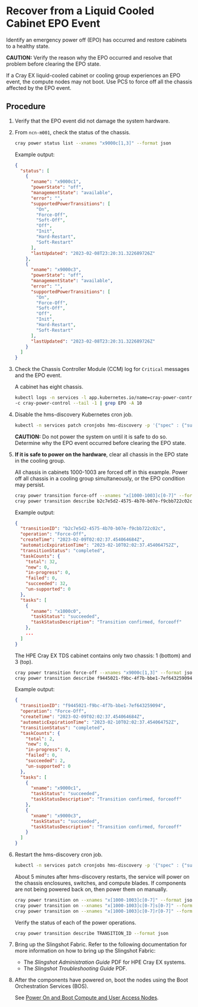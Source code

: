 # Recover from a Liquid Cooled Cabinet EPO Event

Identify an emergency power off \(EPO\) has occurred and restore cabinets to a healthy state.

**CAUTION:** Verify the reason why the EPO occurred and resolve that problem before clearing the EPO state.

If a Cray EX liquid-cooled cabinet or cooling group experiences an EPO event, the compute nodes may not boot. Use PCS to force off all the chassis affected by the EPO event.

## Procedure

1. Verify that the EPO event did not damage the system hardware.

2. From `ncn-m001`, check the status of the chassis.

    ```bash
    cray power status list --xnames "x9000c[1,3]" --format json
    ```

    Example output:

    ```json
    {
      "status": [
        {
          "xname": "x9000c1",
          "powerState": "off",
          "managementState": "available",
          "error": "",
          "supportedPowerTransitions": [
            "On",
            "Force-Off",
            "Soft-Off",
            "Off",
            "Init",
            "Hard-Restart",
            "Soft-Restart"
          ],
          "lastUpdated": "2023-02-08T23:20:31.322689726Z"
        },
        {
          "xname": "x9000c3",
          "powerState": "off",
          "managementState": "available",
          "error": "",
          "supportedPowerTransitions": [
            "On",
            "Force-Off",
            "Soft-Off",
            "Off",
            "Init",
            "Hard-Restart",
            "Soft-Restart"
          ],
          "lastUpdated": "2023-02-08T23:20:31.322689726Z"
        }
      ]
    }
    ```

3. Check the Chassis Controller Module \(CCM\) log for `Critical` messages and the EPO event.

    A cabinet has eight chassis.

    ```bash
    kubectl logs -n services -l app.kubernetes.io/name=cray-power-control \
    -c cray-power-control --tail -1 | grep EPO -A 10
    ```

4. Disable the hms-discovery Kubernetes cron job.

    ```bash
    kubectl -n services patch cronjobs hms-discovery -p '{"spec" : {"suspend" : true }}'
    ```

    **CAUTION:** Do not power the system on until it is safe to do so. Determine why the EPO event occurred before clearing the EPO state.

5. **If it is safe to power on the hardware**, clear all chassis in the EPO state in the cooling group.

    All chassis in cabinets 1000-1003 are forced off in this example. Power off all chassis in a cooling group simultaneously, or the EPO condition may persist.

    ```bash
    cray power transition force-off --xnames "x[1000-1003]c[0-7]" --format json
    cray power transition describe b2c7e5d2-4575-4b70-b07e-f9cbb722c02c --format json
    ```

    Example output:

    ```json
    {
      "transitionID": "b2c7e5d2-4575-4b70-b07e-f9cbb722c02c",
      "operation": "Force-Off",
      "createTime": "2023-02-09T02:02:37.454064684Z",
      "automaticExpirationTime": "2023-02-10T02:02:37.454064752Z",
      "transitionStatus": "completed",
      "taskCounts": {
        "total": 32,
        "new": 0,
        "in-progress": 0,
        "failed": 0,
        "succeeded": 32,
        "un-supported": 0
      },
      "tasks": [
        {
          "xname": "x1000c0",
          "taskStatus": "succeeded",
          "taskStatusDescription": "Transition confirmed, forceoff"
        },
        ...
      ]
    }
    ```

    The HPE Cray EX TDS cabinet contains only two chassis: 1 \(bottom\) and 3 \(top\).

    ```bash
    cray power transition force-off --xnames "x9000c[1,3]" --format json
    cray power transition describe f9445021-f9bc-4f7b-bbe1-7ef643259094 --format json
    ```

    Example output:

    ```json
    {
      "transitionID": "f9445021-f9bc-4f7b-bbe1-7ef643259094",
      "operation": "Force-Off",
      "createTime": "2023-02-09T02:02:37.454064684Z",
      "automaticExpirationTime": "2023-02-10T02:02:37.454064752Z",
      "transitionStatus": "completed",
      "taskCounts": {
        "total": 2,
        "new": 0,
        "in-progress": 0,
        "failed": 0,
        "succeeded": 2,
        "un-supported": 0
      },
      "tasks": [
        {
          "xname": "x9000c1",
          "taskStatus": "succeeded",
          "taskStatusDescription": "Transition confirmed, forceoff"
        },
        {
          "xname": "x9000c3",
          "taskStatus": "succeeded",
          "taskStatusDescription": "Transition confirmed, forceoff"
        }
      ]
    }
    ```

6. Restart the hms-discovery cron job.

    ```bash
    kubectl -n services patch cronjobs hms-discovery -p '{"spec" : {"suspend" : false }}'
    ```

    About 5 minutes after hms-discovery restarts, the service will power on the chassis enclosures, switches, and compute blades. If components are not being powered back on, then power them on manually.

    ```bash
    cray power transition on --xnames "x[1000-1003]c[0-7]" --format json
    cray power transition on --xnames "x[1000-1003]c[0-7]s[0-7]" --format json
    cray power transition on --xnames "x[1000-1003]c[0-7]r[0-7]" --format json
    ```

    Verify the status of each of the power operations.

    ```bash
    cray power transition describe TRANSITION_ID --format json
    ```

7. Bring up the Slingshot Fabric.
    Refer to the following documentation for more information on how to bring up the Slingshot Fabric:
    * The *Slingshot Administration Guide* PDF for HPE Cray EX systems.
    * The *Slingshot Troubleshooting Guide* PDF.

8. After the components have powered on, boot the nodes using the Boot Orchestration Services \(BOS\).

    See [Power On and Boot Compute and User Access Nodes](../Power_On_and_Boot_Compute_Nodes_and_User_Access_Nodes.md).